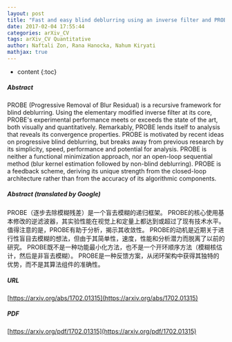```yaml
---
layout: post
title: "Fast and easy blind deblurring using an inverse filter and PROBE"
date: 2017-02-04 17:55:44
categories: arXiv_CV
tags: arXiv_CV Quantitative
author: Naftali Zon, Rana Hanocka, Nahum Kiryati
mathjax: true
---
```


* content
{:toc}

##### Abstract
PROBE (Progressive Removal of Blur Residual) is a recursive framework for blind deblurring. Using the elementary modified inverse filter at its core, PROBE's experimental performance meets or exceeds the state of the art, both visually and quantitatively. Remarkably, PROBE lends itself to analysis that reveals its convergence properties. PROBE is motivated by recent ideas on progressive blind deblurring, but breaks away from previous research by its simplicity, speed, performance and potential for analysis. PROBE is neither a functional minimization approach, nor an open-loop sequential method (blur kernel estimation followed by non-blind deblurring). PROBE is a feedback scheme, deriving its unique strength from the closed-loop architecture rather than from the accuracy of its algorithmic components.

##### Abstract (translated by Google)
PROBE（逐步去除模糊残差）是一个盲去模糊的递归框架。 PROBE的核心使用基本修改的逆滤波器，其实验性能在视觉上和定量上都达到或超过了现有技术水平。值得注意的是，PROBE有助于分析，揭示其收敛性。 PROBE的动机是近期关于进行性盲目去模糊的想法，但由于其简单性，速度，性能和分析潜力而脱离了以前的研究。 PROBE既不是一种功能最小化方法，也不是一个开环顺序方法（模糊核估计，然后是非盲去模糊）。 PROBE是一种反馈方案，从闭环架构中获得其独特的优势，而不是其算法组件的准确性。

##### URL
[https://arxiv.org/abs/1702.01315](https://arxiv.org/abs/1702.01315)

##### PDF
[https://arxiv.org/pdf/1702.01315](https://arxiv.org/pdf/1702.01315)

